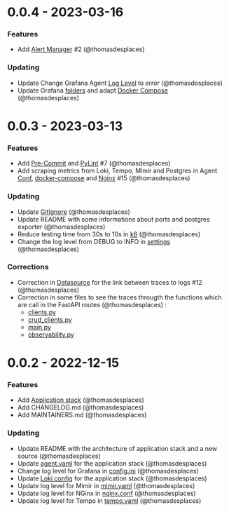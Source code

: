 0.0.4 - 2023-03-16
===================

### Features
- Add [Alert Manager](./grafana/provisioning/alerting/) #2 (@thomasdesplaces)

### Updating
- Update Change Grafana Agent [Log Level](./agent/agent.yaml) to _error_  (@thomasdesplaces)
- Update Grafana [folders](./grafana/) and adapt [Docker Compose](./docker-compose.yaml) (@thomasdesplaces)


0.0.3 - 2023-03-13
===================

### Features
- Add [Pre-Commit](./.pre-commit-config.yaml) and [PyLint](.pylinrc) #7 (@thomasdesplaces)
- Add scraping metrics from Loki, Tempo, Mimir and Postgres in Agent [Conf](./agent/agent.yaml), [docker-compose](docker-compose.yaml) and [Nginx](./nginx/nginx.conf) #15 (@thomasdesplaces)

### Updating
- Update [GitIgnore](./.gitignore) (@thomasdesplaces)
- Update README with some informations about ports and postgres exporter (@thomasdesplaces)
- Reduce testing time from 30s to 10s in [k6](./generate_data_application/load_tests/script.js) (@thomasdesplaces)
- Change the log level from DEBUG to INFO in [settings](./generate_data_application/backend/app/settings.py) (@thomasdesplaces)

### Corrections
- Correction in [Datasource](./grafana/datasource.yaml) for the link between traces to logs #12 (@thomasdesplaces)
- Correction in some files to see the traces througth the functions which are call in the FastAPI routes (@thomasdesplaces) :
    - [clients.py](./generate_data_application/backend/app/clients.py)
    - [crud_clients.py](./generate_data_application/backend/app/crud_clients.py)
    - [main.py](./generate_data_application/backend/app/main.py)
    - [observability.py](./generate_data_application/backend/app/observability.py)

0.0.2 - 2022-12-15
===================

### Features
- Add [Application stack](./generate_data_application/) (@thomasdesplaces)
- Add CHANGELOG.md (@thomasdesplaces)
- Add MAINTAINERS.md (@thomasdesplaces)

### Updating
- Update README with the architecture of application stack and a new source (@thomasdesplaces)
- Update [agent.yaml](./agent/agent.yaml) for the application stack (@thomasdesplaces)
- Change log level for Grafana in [config.ini](./grafana/config.ini) (@thomasdesplaces)
- Update [Loki config](./loki/loki-config.yaml) for the application stack (@thomasdesplaces)
- Update log level for Mimir in [mimir.yaml](./mimir/mimir.yaml) (@thomasdesplaces)
- Update log level for NGinx in [nginx.conf](./nginx/nginx.conf) (@thomasdesplaces)
- Update log level for Tempo in [tempo.yaml](./tempo/tempo.yaml) (@thomasdesplaces)
